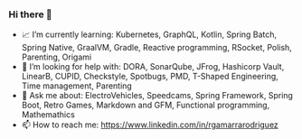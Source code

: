 ### Hi there 💚

+ 📈 I’m currently learning: Kubernetes, GraphQL, Kotlin, Spring Batch, 
Spring Native, GraalVM, Gradle, Reactive programming, RSocket, 
Polish, Parenting, Origami
+ 🤔 I’m looking for help with: DORA, SonarQube, JFrog, Hashicorp Vault, 
LinearB, CUPID, Checkstyle, Spotbugs, PMD, T-Shaped Engineering, 
Time management, Parenting
+ 💬 Ask me about: ElectroVehicles, Speedcams, Spring Framework, 
Spring Boot, Retro Games, Markdown and GFM, Functional programming, Mathemathics
+ 📫 How to reach me: https://www.linkedin.com/in/rgamarrarodriguez

<!--
**RUBenGAMArrarodRiguEZ-ToMtOm/RUBenGAMArrarodRiguEZ-ToMtOm** is a ✨ _special_ ✨ repository because its `README.md` (this file) appears on your GitHub profile.

Here are some ideas to get you started:

- 🔭 I’m currently working on ...
- 🌱 I’m currently learning ...
- 👯 I’m looking to collaborate on ...
- 🤔 I’m looking for help with ...
- 💬 Ask me about ...
- 📫 How to reach me: ...
- 😄 Pronouns: ...
- ⚡ Fun fact: ...
-->
